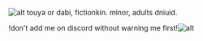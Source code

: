 ![alt](https://yokai.crd.co/assets/images/gallery06/ad59e849.gif?v=b4df531c) touya or dabi, fictionkin. minor, adults dniuid.

!don't add me on discord without warning me first!![alt](https://wilardo.crd.co/assets/images/gallery18/377e6b01_original.gif?v=770dec35)
<!---
touyaoi/touyaoi is a ✨ special ✨ repository because its `README.md` (this file) appears on your GitHub profile.
You can click the Preview link to take a look at your changes.
--->

